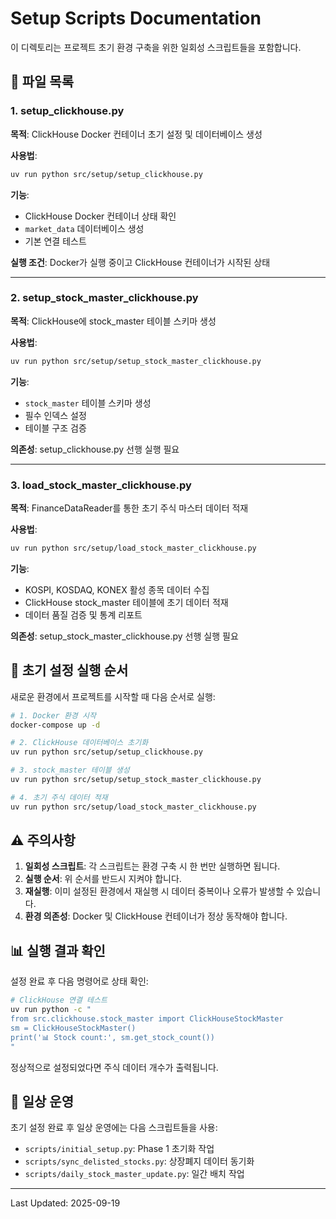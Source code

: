# Setup Scripts Documentation

이 디렉토리는 프로젝트 초기 환경 구축을 위한 일회성 스크립트들을 포함합니다.

## 📁 파일 목록

### 1. setup_clickhouse.py
**목적**: ClickHouse Docker 컨테이너 초기 설정 및 데이터베이스 생성

**사용법**:
```bash
uv run python src/setup/setup_clickhouse.py
```

**기능**:
- ClickHouse Docker 컨테이너 상태 확인
- `market_data` 데이터베이스 생성
- 기본 연결 테스트

**실행 조건**: Docker가 실행 중이고 ClickHouse 컨테이너가 시작된 상태

---

### 2. setup_stock_master_clickhouse.py
**목적**: ClickHouse에 stock_master 테이블 스키마 생성

**사용법**:
```bash
uv run python src/setup/setup_stock_master_clickhouse.py
```

**기능**:
- `stock_master` 테이블 스키마 생성
- 필수 인덱스 설정
- 테이블 구조 검증

**의존성**: setup_clickhouse.py 선행 실행 필요

---

### 3. load_stock_master_clickhouse.py
**목적**: FinanceDataReader를 통한 초기 주식 마스터 데이터 적재

**사용법**:
```bash
uv run python src/setup/load_stock_master_clickhouse.py
```

**기능**:
- KOSPI, KOSDAQ, KONEX 활성 종목 데이터 수집
- ClickHouse stock_master 테이블에 초기 데이터 적재
- 데이터 품질 검증 및 통계 리포트

**의존성**: setup_stock_master_clickhouse.py 선행 실행 필요

## 🚀 초기 설정 실행 순서

새로운 환경에서 프로젝트를 시작할 때 다음 순서로 실행:

```bash
# 1. Docker 환경 시작
docker-compose up -d

# 2. ClickHouse 데이터베이스 초기화
uv run python src/setup/setup_clickhouse.py

# 3. stock_master 테이블 생성
uv run python src/setup/setup_stock_master_clickhouse.py

# 4. 초기 주식 데이터 적재
uv run python src/setup/load_stock_master_clickhouse.py
```

## ⚠️ 주의사항

1. **일회성 스크립트**: 각 스크립트는 환경 구축 시 한 번만 실행하면 됩니다.
2. **실행 순서**: 위 순서를 반드시 지켜야 합니다.
3. **재실행**: 이미 설정된 환경에서 재실행 시 데이터 중복이나 오류가 발생할 수 있습니다.
4. **환경 의존성**: Docker 및 ClickHouse 컨테이너가 정상 동작해야 합니다.

## 📊 실행 결과 확인

설정 완료 후 다음 명령어로 상태 확인:

```bash
# ClickHouse 연결 테스트
uv run python -c "
from src.clickhouse.stock_master import ClickHouseStockMaster
sm = ClickHouseStockMaster()
print('📊 Stock count:', sm.get_stock_count())
"
```

정상적으로 설정되었다면 주식 데이터 개수가 출력됩니다.

## 🔄 일상 운영

초기 설정 완료 후 일상 운영에는 다음 스크립트들을 사용:
- `scripts/initial_setup.py`: Phase 1 초기화 작업
- `scripts/sync_delisted_stocks.py`: 상장폐지 데이터 동기화
- `scripts/daily_stock_master_update.py`: 일간 배치 작업

---
Last Updated: 2025-09-19